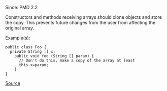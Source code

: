 Since: PMD 2.2

Constructors and methods receiving arrays should clone objects and store the copy.
This prevents future changes from the user from affecting the original array.

Example(s):
```
public class Foo {
  private String [] x;
    public void foo (String [] param) {
      // Don't do this, make a copy of the array at least
      this.x=param;
    }
}
```

[Source](https://pmd.github.io/pmd-5.6.1/pmd-java/rules/java/sunsecure.html#ArrayIsStoredDirectly)
